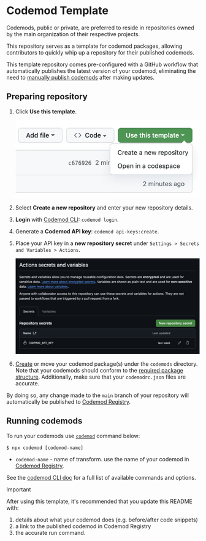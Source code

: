 # Codemod Template

Codemods, public or private, are preferred to reside in repositories owned by the main organization of their respective projects.

This repository serves as a template for codemod packages, allowing contributors to quickly whip up a repository for their published codemods.

This template repository comes pre-configured with a GitHub workflow that automatically publishes the latest version of your codemod, eliminating the need to [manually publish codemods](https://go.codemod.com/codemod-publish-doc) after making updates.

## Preparing repository

1. Click **Use this template**.

   ![alt text](assets/use-template.png)
2. Select **Create a new repository** and enter your new repository details.
3. **Login** with [Codemod CLI](https://go.codemod.com/cli-docs): `codemod login`.
4. Generate a **Codemod API key**: `codemod api-keys:create`.
5. Place your API key in a **new repository secret** under `Settings > Secrets and Variables > Actions`.

   ![alt text](assets/codemod-api-secret.png)
6. [Create](https://go.codemod.com/build-codemod-docs) or move your codemod package(s) under the `codemods` directory. Note that your codemods should conform to the [required package structure](https://go.codemod.com/codemod-package-structure). Additionally, make sure that your `codemodrc.json` files are accurate.

By doing so, any change made to the `main` branch of your repository will automatically be published to [Codemod Registry](https://codemod.com/registry).

## Running codemods

To run your codemods use [`codemod`](https://go.codemod.com/github) command below:

```console
$ npx codemod [codemod-name]
```

- `codemod-name` - name of transform. use the name of your codemod in [Codemod Registry](https://codemod.com/registry).

See the [codemod CLI doc](https://go.codemod.com/cli-docs) for a full list of available commands and options.

> [!IMPORTANT]
> After using this template, it's recommended that you update this README with:
>
> 1. details about what your codemod does (e.g. before/after code snippets)
> 2. a link to the published codemod in Codemod Registry
> 3. the accurate run command.
